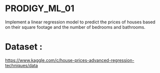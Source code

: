 # PRODIGY_ML_01
Implement a linear regression model to predict the prices of houses based on their square footage and the number of bedrooms and bathrooms.
# Dataset :
https://www.kaggle.com/c/house-prices-advanced-regression-techniques/data
